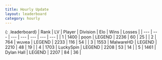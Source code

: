 ```yaml
---
title: Hourly Update
layout: leaderboard
category: hourly
---
```


{: .leaderboard}
| Rank | LV | Player | Division | Elo | Wins | Losses |
| --- | --- | --- | --- | --- | --- | --- |
| <span data-change="1">1</span> | 1400 | <span title="ID: 540690">poon</span> | LEGEND | <span data-change="4">2236</span> | <span data-change="4">60</span> | <span data-change="2">25</span> |
| <span data-change="-1">2</span> | 764 | <span title="ID: 740957">wuvea</span> | LEGEND | <span data-change="0">2233</span> | <span data-change="0">116</span> | <span data-change="0">54</span> |
| <span data-change="0">3</span> | 1553 | <span title="ID: 261794">MalwareHD</span> | LEGEND | <span data-change="0">2210</span> | <span data-change="0">48</span> | <span data-change="0">19</span> |
| <span data-change="0">4</span> | 1703 | <span title="ID: 498412">LuckySpin</span> | LEGEND | <span data-change="0">2208</span> | <span data-change="0">53</span> | <span data-change="0">14</span> |
| <span data-change="0">5</span> | 1461 | <span title="ID: 174294">Dylan Hall</span> | LEGEND | <span data-change="0">2207</span> | <span data-change="0">84</span> | <span data-change="0">36</span> |